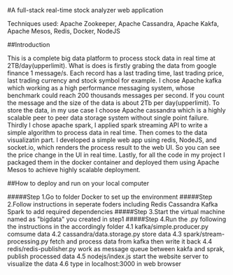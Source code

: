 #A full-stack real-time stock analyzer web application

Techniques used: Apache Zookeeper, Apache Cassandra, Apache Kakfa, Apache Mesos, Redis, Docker, NodeJS

##Introduction

This is a complete big data platform to process stock data in real time at 2TB/day(upperlimit). What is does is firstly grabing the data from google finance 1 message/s. Each record has a last trading time, last trading price, last trading currency and stock symbol for example. I chose Apache kafka which working as a high performance messaging system, whose benchmark could reach 200 thousands messages per second. If you count the message and the size of the data is about 2Tb per day(upperlimit). To store the data, in my use case I choose Apache cassandra which is a highly scalable peer to peer data storage system without single point failure. Thirdly I chose apache spark, I applied spark streaming API to write a simple algorithm to process data in real time. Then comes to the data visualizatin part. I developed a simple web app using redis, NodeJS, and socket.io, which renders the process result to the web UI. So you can see the price change in the UI in real time. Lastly, for all the code in my project I packaged them in the docker container and deployed them using Apache Mesos to achieve highly scalable deployment.


##How to deploy and run on your local computer

#####Step 1.Go to folder Docker to set up the environment 
#####Step 2.Follow instructions in seperate foders including Redis Cassandra Kafka Spark to add required dependencies
#####Step 3.Start the virtual machine named as "bigdata" you created in step1 
#####Step 4.Run the .py following the instructions in the accordingly folder
      4.1 kafka/simple.producer.py comsume data
      4.2 cassandra/data.storage.py  store data
      4.3 spark/stream-processing.py fetch and process data from kafka then write it back
      4.4 redis/redis-publisher.py work as message queue between kakfa and sprak, publish processed data
      4.5 nodejs/index.js start the website server to visualize the data
      4.6 type in localhost:3000 in web browser
